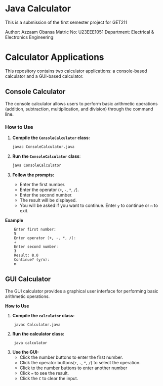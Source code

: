 # Java Calculator

This is a submission of the first semester project for GET211

Author: Azzaam Obansa
Matric No: U23EEE1051
Department: Electrical & Electronics Engineering

# Calculator Applications

This repository contains two calculator applications: a console-based calculator and a GUI-based calculator.

## Console Calculator

The console calculator allows users to perform basic arithmetic operations (addition, subtraction, multiplication, and division) through the command line.

### How to Use

1. **Compile the `ConsoleCalculator` class:**

   ```sh
   javac ConsoleCalculator.java
   ```

2. **Run the `ConsoleCalculator` class**:

   ```sh
   java ConsoleCalculator
   ```

3. **Follow the prompts:**
   - Enter the first number.
   - Enter the operator (`+`, `-`, `*`, `/`).
   - Enter the second number.
   - The result will be displayed.
   - You will be asked if you want to continue. Enter `y` to continue or `n` to exit.

**Example**

```
	Enter first number:
	5
	Enter operator (+, -, *, /):
	+
	Enter second number:
	3
	Result: 8.0
	Continue? (y/n):
	n
```

## GUI Calculator

The GUI calculator provides a graphical user interface for performing basic arithmetic operations.

**How to Use**

1. **Compile the `calculator` class:**

```
	javac Calculator.java
```

2. **Run the calculator class:**

```
	java calculator
```

3. **Use the GUI:**
   - Click the number buttons to enter the first number.
   - Click the operator buttons(`+`, `-`, `*`, `/`) to select the operation.
   - Click to the number buttons to enter another number
   - Click `=` to see the result.
   - Click the `C` to clear the input.
